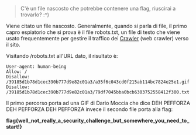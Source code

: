 > C'è un file nascosto che potrebbe contenere una flag, riuscirai a trovarlo? :^)

Viene citato un file nascosto. Generalmente, quando si parla di file, il primo capro espiatorio che si prova è il file robots.txt, un file di testo che viene usato frequentemente per gestire il traffico dei [Crawler](https://it.wikipedia.org/wiki/Crawler) (web crawler) verso il sito.

Visitando /robots.txt all'URL dato, il risultato è:
```
User-agent: human-being
Allow: /
Disallow: /39185d1b78d1cec390b777d9e82c01a3/a35f6c043cd0f215ab114bc7824e25e1.gif
Disallow: /39185d1b78d1cec390b777d9e82c01a3/79df7045bba0bcb6303752558412f300.txt
```

Il primo percorso porta ad una GIF di Dario Moccia che dice DEH PEFFORZA DEH PEFFORZA DEH PEFFORZA invece il secondo file porta alla flag:

**flag{well_not_really_a_security_challenge_but_somewhere_you_need_to_start!}**